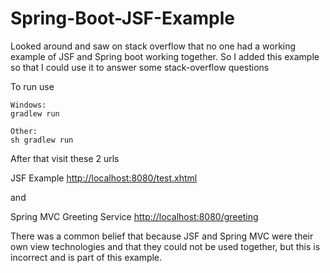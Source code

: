 Spring-Boot-JSF-Example
=======================

Looked around and saw on stack overflow that no one had a working example of JSF and Spring boot working together. So I added this example so that I could use it to answer some stack-overflow questions

To run use 

```
Windows:
gradlew run 

Other:
sh gradlew run
```

After that visit these 2 urls

JSF Example [http://localhost:8080/test.xhtml](http://localhost:8080/test.xhtml)

and 

Spring MVC Greeting Service [http://localhost:8080/greeting](http://localhost:8080/greeting)

There was a common belief that because JSF and Spring MVC were their own view technologies and that they could not be used together, but this is incorrect and is part of this example.
